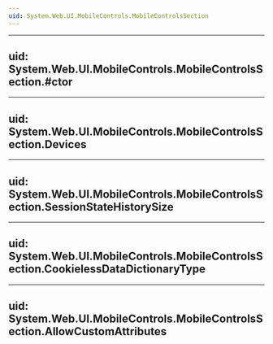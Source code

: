 ```yaml
---
uid: System.Web.UI.MobileControls.MobileControlsSection
---
```


---
uid: System.Web.UI.MobileControls.MobileControlsSection.#ctor
---

---
uid: System.Web.UI.MobileControls.MobileControlsSection.Devices
---

---
uid: System.Web.UI.MobileControls.MobileControlsSection.SessionStateHistorySize
---

---
uid: System.Web.UI.MobileControls.MobileControlsSection.CookielessDataDictionaryType
---

---
uid: System.Web.UI.MobileControls.MobileControlsSection.AllowCustomAttributes
---
